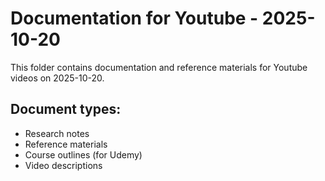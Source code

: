 # Documentation for Youtube - 2025-10-20

This folder contains documentation and reference materials for Youtube videos on 2025-10-20.

## Document types:
- Research notes
- Reference materials
- Course outlines (for Udemy)
- Video descriptions
